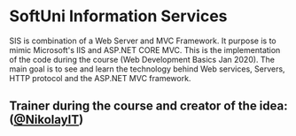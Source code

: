 # SoftUni Information Services
SIS is combination of a Web Server and MVC Framework. It purpose is to mimic Microsoft's IIS and ASP.NET CORE MVC. This is the implementation of the code during the course (Web Development Basics Jan 2020). The main goal is to see and learn the technology behind Web services, Servers, HTTP protocol and the ASP.NET MVC framework.

## Trainer during the course and creator of the idea: ([@NikolayIT](https://github.com/NikolayIT))